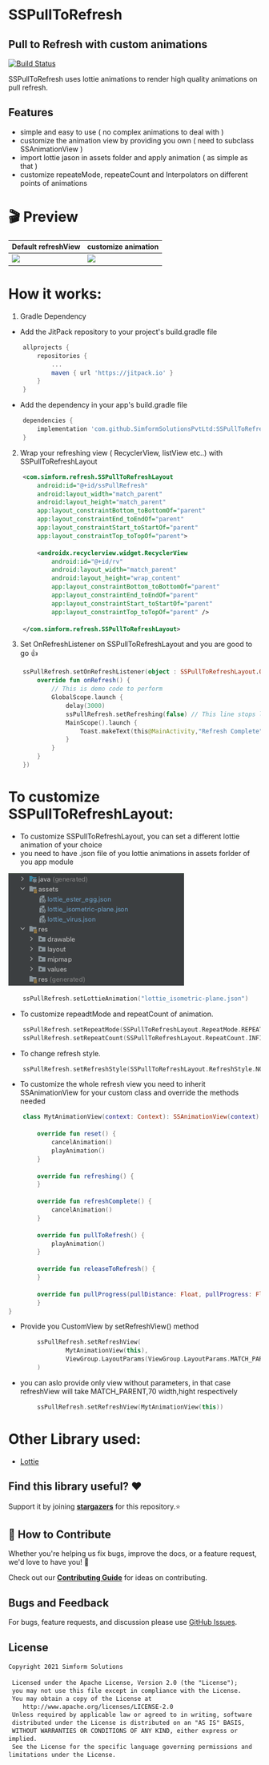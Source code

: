 # SSPullToRefresh
## Pull to Refresh with custom animations

[![Build Status](https://travis-ci.org/joemccann/dillinger.svg?branch=master)](https://github.com/mobile-simformsolutions/SSPullToRefresh)

SSPullToRefresh uses lottie animations to render high quality animations on pull refresh.

## Features

- simple and easy to use ( no complex animations to deal with )
- customize the animation view by providing you own ( need to subclass SSAnimationView )
- import lottie jason in assets folder and apply animation ( as simple as that )
- customize repeateMode, repeateCount and Interpolators on different points of animations

# 🎬 Preview

| Default refreshView | customize animation |
|--|--|
| ![](camera_pic.gif) | ![](gallery_pic.gif) |

# How it works:

1. Gradle Dependency

- Add the JitPack repository to your project's build.gradle file

```groovy
    allprojects {
        repositories {
            ...
    	    maven { url 'https://jitpack.io' }
        }
    }
```
- Add the dependency in your app's build.gradle file

```groovy
    dependencies {
        implementation 'com.github.SimformSolutionsPvtLtd:SSPullToRefresh:1.0'
    }
```
2. Wrap your refreshing view ( RecyclerView, listView etc..) with SSPullToRefreshLayout
```xml
    <com.simform.refresh.SSPullToRefreshLayout
        android:id="@+id/ssPullRefresh"
        android:layout_width="match_parent"
        android:layout_height="match_parent"
        app:layout_constraintBottom_toBottomOf="parent"
        app:layout_constraintEnd_toEndOf="parent"
        app:layout_constraintStart_toStartOf="parent"
        app:layout_constraintTop_toTopOf="parent">

        <androidx.recyclerview.widget.RecyclerView
            android:id="@+id/rv"
            android:layout_width="match_parent"
            android:layout_height="wrap_content"
            app:layout_constraintBottom_toBottomOf="parent"
            app:layout_constraintEnd_toEndOf="parent"
            app:layout_constraintStart_toStartOf="parent"
            app:layout_constraintTop_toTopOf="parent" />

    </com.simform.refresh.SSPullToRefreshLayout>
```
3. Set OnRefreshListener on SSPullToRefreshLayout and you are good to go 👍
```kotlin
    ssPullRefresh.setOnRefreshListener(object : SSPullToRefreshLayout.OnRefreshListener {
        override fun onRefresh() {
            // This is demo code to perform
            GlobalScope.launch {
                delay(3000)
                ssPullRefresh.setRefreshing(false) // This line stops layout refreshing
                MainScope().launch {
                    Toast.makeText(this@MainActivity,"Refresh Complete",Toast.LENGTH_SHORT).show()
                }
            }
        }
    })
```

# To customize SSPullToRefreshLayout:

* To customize SSPullToRefreshLayout, you can set a different lottie animation of your choice
* you need to have .json file of you lottie animations in assets forlder of you app module

![](asset_folder.png)

```kotlin
    ssPullRefresh.setLottieAnimation("lottie_isometric-plane.json")
```
* To customize repeadtMode and repeatCount of animation.
```kotlin
    ssPullRefresh.setRepeatMode(SSPullToRefreshLayout.RepeatMode.REPEAT)
    ssPullRefresh.setRepeatCount(SSPullToRefreshLayout.RepeatCount.INFINITE)
```
* To change refresh style.
```kotlin
    ssPullRefresh.setRefreshStyle(SSPullToRefreshLayout.RefreshStyle.NORMAL)
```
* To customize the whole refresh view you need to inherit SSAnimationView for your custom class and override the methods needed
```kotlin
    class MytAnimationView(context: Context): SSAnimationView(context) {

        override fun reset() {
            cancelAnimation()
            playAnimation()
        }

        override fun refreshing() {
        }

        override fun refreshComplete() {
            cancelAnimation()
        }

        override fun pullToRefresh() {
            playAnimation()
        }

        override fun releaseToRefresh() {
        }

        override fun pullProgress(pullDistance: Float, pullProgress: Float) {
        }
}
```
* Provide you CustomView by setRefreshView() method
```kotlin
        ssPullRefresh.setRefreshView(
                MytAnimationView(this),
                ViewGroup.LayoutParams(ViewGroup.LayoutParams.MATCH_PARENT,300)
        )
```
* you can aslo provide only view without parameters, in that case refreshView will take MATCH_PARENT,70 width,hight respectively
```kotlin
        ssPullRefresh.setRefreshView(MytAnimationView(this))
```

# Other Library used:
* [Lottie](https://github.com/airbnb/lottie-android)

## Find this library useful? :heart:
Support it by joining __[stargazers]()__ for this repository.⭐

## 🤝 How to Contribute

Whether you're helping us fix bugs, improve the docs, or a feature request, we'd love to have you! 💪

Check out our [**Contributing Guide**]() for ideas on contributing.

## Bugs and Feedback

For bugs, feature requests, and discussion please use [GitHub Issues]().

## License

```
Copyright 2021 Simform Solutions

 Licensed under the Apache License, Version 2.0 (the "License");
 you may not use this file except in compliance with the License.
 You may obtain a copy of the License at
    http://www.apache.org/licenses/LICENSE-2.0
 Unless required by applicable law or agreed to in writing, software
 distributed under the License is distributed on an "AS IS" BASIS,
 WITHOUT WARRANTIES OR CONDITIONS OF ANY KIND, either express or implied.
 See the License for the specific language governing permissions and limitations under the License.
```

[//]: # (These are reference links used in the body of this note and get stripped out when the markdown processor does its job. There is no need to format nicely because it shouldn't be seen. Thanks SO - http://stackoverflow.com/questions/4823468/store-comments-in-markdown-syntax)

   [dill]: <https://github.com/joemccann/dillinger>
   [git-repo-url]: <https://github.com/joemccann/dillinger.git>
   [john gruber]: <http://daringfireball.net>
   [df1]: <http://daringfireball.net/projects/markdown/>
   [markdown-it]: <https://github.com/markdown-it/markdown-it>
   [Ace Editor]: <http://ace.ajax.org>
   [node.js]: <http://nodejs.org>
   [Twitter Bootstrap]: <http://twitter.github.com/bootstrap/>
   [jQuery]: <http://jquery.com>
   [@tjholowaychuk]: <http://twitter.com/tjholowaychuk>
   [express]: <http://expressjs.com>
   [AngularJS]: <http://angularjs.org>
   [Gulp]: <http://gulpjs.com>

   [PlDb]: <https://github.com/joemccann/dillinger/tree/master/plugins/dropbox/README.md>
   [PlGh]: <https://github.com/joemccann/dillinger/tree/master/plugins/github/README.md>
   [PlGd]: <https://github.com/joemccann/dillinger/tree/master/plugins/googledrive/README.md>
   [PlOd]: <https://github.com/joemccann/dillinger/tree/master/plugins/onedrive/README.md>
   [PlMe]: <https://github.com/joemccann/dillinger/tree/master/plugins/medium/README.md>
   [PlGa]: <https://github.com/RahulHP/dillinger/blob/master/plugins/googleanalytics/README.md>
